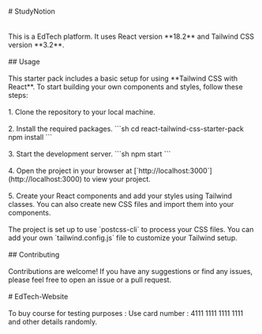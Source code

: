 <br>
# StudyNotion<br>
<br>

<br>
This is a EdTech platform. It uses React version **18.2** and Tailwind CSS version **3.2**.
<br>

<br>
## Usage
<br>

<br>
This starter pack includes a basic setup for using **Tailwind CSS with React**. To start building your own components and styles, follow these steps:
<br>

<br>
1. Clone the repository to your local machine.
<br>

<br>
2. Install the required packages.
    ```sh
    cd react-tailwind-css-starter-pack
    npm install
    ```
<br>

<br>
3. Start the development server.
    ```sh
    npm start
    ```
<br>

<br>
4. Open the project in your browser at [`http://localhost:3000`](http://localhost:3000) to view your project.
<br>

<br>
5. Create your React components and add your styles using Tailwind classes. You can also create new CSS files and import them into your components.
<br>

<br>
The project is set up to use `postcss-cli` to process your CSS files. You can add your own `tailwind.config.js` file to customize your Tailwind setup.
<br>

<br>
## Contributing
<br>

<br>
Contributions are welcome! If you have any suggestions or find any issues, please feel free to open an issue or a pull request.
<br>

<br>
#   E d T e c h - W e b s i t e 

<br>

<br>
To buy course for testing purposes : Use card number : 4111 1111 1111 1111 and other details randomly.
 <br>
